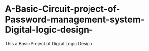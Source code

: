 # A-Basic-Circuit-project-of-Password-management-system-Digital-logic-design-
This a Basic Project of Digital Logic Design

